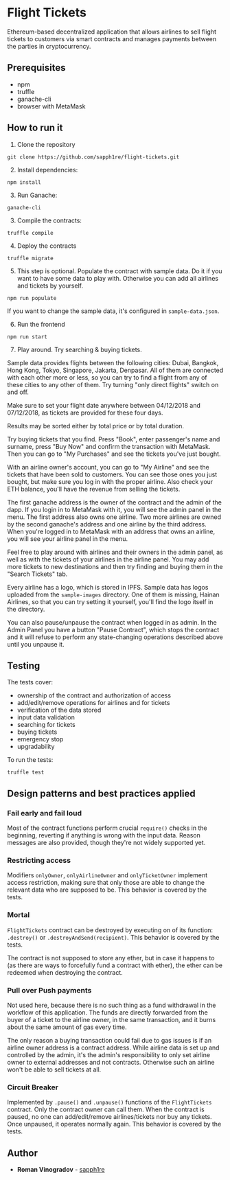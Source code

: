 # Flight Tickets

Ethereum-based decentralized application that allows airlines to sell flight tickets to customers via smart contracts and manages payments between the parties in cryptocurrency.

## Prerequisites

* npm
* truffle
* ganache-cli
* browser with MetaMask

## How to run it

1. Clone the repository
```
git clone https://github.com/sapph1re/flight-tickets.git
```

2. Install dependencies:

```
npm install
```

3. Run Ganache:

```
ganache-cli
```

3. Compile the contracts:

```
truffle compile
```

4. Deploy the contracts

```
truffle migrate
```

5. This step is optional. Populate the contract with sample data. Do it if you want to have some data to play with. Otherwise you can add all airlines and tickets by yourself.

```
npm run populate
```

If you want to change the sample data, it's configured in `sample-data.json`.

6. Run the frontend

```
npm run start
```

7. Play around. Try searching & buying tickets.

Sample data provides flights between the following cities: Dubai, Bangkok, Hong Kong, Tokyo, Singapore, Jakarta, Denpasar. All of them are connected with each other more or less, so you can try to find a flight from any of these cities to any other of them. Try turning "only direct flights" switch on and off.

Make sure to set your flight date anywhere between 04/12/2018 and 07/12/2018, as tickets are provided for these four days.

Results may be sorted either by total price or by total duration.

Try buying tickets that you find. Press "Book", enter passenger's name and surname, press "Buy Now" and confirm the transaction with MetaMask. Then you can go to "My Purchases" and see the tickets you've just bought.

With an airline owner's account, you can go to "My Airline" and see the tickets that have been sold to customers. You can see those ones you just bought, but make sure you log in with the proper airline. Also check your ETH balance, you'll have the revenue from selling the tickets.

The first ganache address is the owner of the contract and the admin of the dapp. If you login in to MetaMask with it, you will see the admin panel in the menu. The first address also owns one airline. Two more airlines are owned by the second ganache's address and one airline by the third address. When you're logged in to MetaMask with an address that owns an airline, you will see your airline panel in the menu.

Feel free to play around with airlines and their owners in the admin panel, as well as with the tickets of your airlines in the airline panel. You may add more tickets to new destinations and then try finding and buying them in the "Search Tickets" tab.

Every airline has a logo, which is stored in IPFS. Sample data has logos uploaded from the `sample-images` directory. One of them is missing, Hainan Airlines, so that you can try setting it yourself, you'll find the logo itself in the directory.

You can also pause/unpause the contract when logged in as admin. In the Admin Panel you have a button "Pause Contract", which stops the contract and it will refuse to perform any state-changing operations described above until you unpause it.

## Testing

The tests cover:
* ownership of the contract and authorization of access
* add/edit/remove operations for airlines and for tickets
* verification of the data stored
* input data validation
* searching for tickets
* buying tickets
* emergency stop
* upgradability

To run the tests:
```
truffle test
```

## Design patterns and best practices applied

### Fail early and fail loud

Most of the contract functions perform crucial `require()` checks in the beginning, reverting if anything is wrong with the input data. Reason messages are also provided, though they're not widely supported yet.

### Restricting access

Modifiers `onlyOwner`, `onlyAirlineOwner` and `onlyTicketOwner` implement access restriction, making sure that only those are able to change the relevant data who are supposed to be. This behavior is covered by the tests.

### Mortal

`FlightTickets` contract can be destroyed by executing on of its function: `.destroy()` or `.destroyAndSend(recipient)`. This behavior is covered by the tests.

The contract is not supposed to store any ether, but in case it happens to (as there are ways to forcefully fund a contract with ether), the ether can be redeemed when destroying the contract.

### Pull over Push payments

Not used here, because there is no such thing as a fund withdrawal in the workflow of this application. The funds are directly forwarded from the buyer of a ticket to the airline owner, in the same transaction, and it burns about the same amount of gas every time.

The only reason a buying transaction could fail due to gas issues is if an airline owner address is a contract address. While airline data is set up and controlled by the admin, it's the admin's responsibility to only set airline owner to external addresses and not contracts. Otherwise such an airline won't be able to sell tickets at all.

### Circuit Breaker

Implemented by `.pause()` and `.unpause()` functions of the `FlightTickets` contract. Only the contract owner can call them. When the contract is paused, no one can add/edit/remove airlines/tickets nor buy any tickets. Once unpaused, it operates normally again. This behavior is covered by the tests.

## Author

* **Roman Vinogradov** - [sapph1re](https://github.com/sapph1re)
